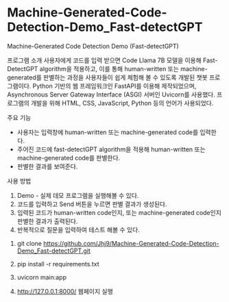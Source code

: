 # Machine-Generated-Code-Detection-Demo_Fast-detectGPT
Machine-Generated Code Detection Demo (Fast-detectGPT)

프로그램 소개
사용자에게 코드를 입력 받으면 Code Llama 7B 모델을 이용해 Fast-DetectGPT algorithm을 적용하고, 이를 통해 human-written 또는 machine-generated를 판별하는 과정을 사용자들이 쉽게 체험해 볼 수 있도록 개발된 챗봇 프로그램이다. Python 기반의 웹 프레임워크인 FastAPI를 이용해 제작되었으며, Asynchronous Server Gateway Interface (ASGI) 서버인 Uvicorn를 사용했다. 프로그램의 개발을 위해 HTML, CSS, JavaScript, Python 등의 언어가 사용되었다. <br>

주요 기능
- 사용자는 입력창에 human-written 또는 machine-generated code를 입력한다.<br>
- 주어진 코드에 fast-detectGPT algorithm을 적용해 human-written 또는 machine-generated  code를 판별한다.<br>
- 판별한 결과를 보여준다.<br>

사용 방법
1. Demo - 실제 데모 프로그램을 실행해볼 수 있다. <br>
2. 코드를 입력하고 Send 버튼을 누르면 판별 결과가 생성된다. <br>
3. 입력된 코드가 human-written code인지, 또는 machine-generated code인지 판별한 결과가 출력된다.<br>
4. 반복적으로 질문을 입력하여 테스트 해볼 수 있다. <br>


1) git clone https://github.com/Jhj9/Machine-Generated-Code-Detection-Demo_Fast-detectGPT.git<br>

2) pip install -r requirements.txt<br>

4) uvicorn main:app<br>

5) http://127.0.0.1:8000/ 웹페이지 실행
